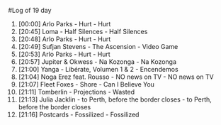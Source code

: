 #Log of 19 day

1. [00:00] Arlo Parks - Hurt - Hurt
1. [20:45] Loma - Half Silences - Half Silences
1. [20:48] Arlo Parks - Hurt - Hurt
1. [20:49] Sufjan Stevens - The Ascension - Video Game
1. [20:53] Arlo Parks - Hurt - Hurt
1. [20:57] Jupiter & Okwess - Na Kozonga - Na Kozonga
1. [21:00] Yanga - Libérate, Volumen 1 & 2 - Encendemos
1. [21:04] Noga Erez feat. Rousso - NO news on TV - NO news on TV
1. [21:07] Fleet Foxes - Shore - Can I Believe You
1. [21:11] Tomberlin - Projections - Wasted
1. [21:13] Julia Jacklin - to Perth, before the border closes - to Perth, before the border closes
1. [21:16] Postcards - Fossilized - Fossilized
